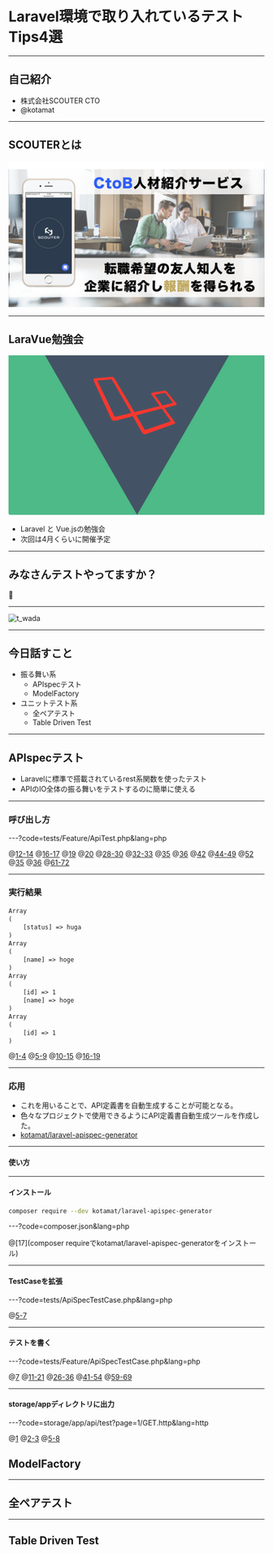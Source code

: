 # Laravel環境で取り入れているテストTips4選

--- 

## 自己紹介

- 株式会社SCOUTER CTO
- @kotamat

---

## SCOUTERとは

![会社紹介](assets/img/scouter-1.png)

---

## LaraVue勉強会

![LaraVue](assets/img/laravue.png)

- Laravel と Vue.jsの勉強会
- 次回は4月くらいに開催予定

---
## みなさんテストやってますか？

🙋

---  

![t_wada](https://connpass-tokyo.s3.amazonaws.com/event/27540/41d84cf0e6494e2e91e51ad8e9c85310.png)


---

## 今日話すこと

- 振る舞い系
    - APIspecテスト
    - ModelFactory
- ユニットテスト系
    - 全ペアテスト
    - Table Driven Test

--- 

## APIspecテスト

- Laravelに標準で搭載されているrest系関数を使ったテスト
- APIのIO全体の振る舞いをテストするのに簡単に使える

---

### 呼び出し方

---?code=tests/Feature/ApiTest.php&lang=php

@[12-14](GETパラメータを定義しておき)
@[16-17](routeの第二引数にパラメータを渡してレスポンス取得)
@[19](ステータス200かどうかチェック)
@[20](取得したデータをprint_rで表示)
@[28-30](POSTも同様に配列でパラメータを定義)
@[32-33](今度はpostJsonの第二引数にパラメータを渡す(getパラメータではないので))
@[35](ステータス200かどうかチェック)
@[36](取得したデータをprint_rで表示)
@[42](PUTの場合は)
@[44-49](送信データとGETパラメータを双方定義し)
@[52](routeの第二引数と、putJsonの第二引数それぞれに渡してあげて)
@[35](ステータス200かどうかチェック)
@[36](取得したデータをprint_rで表示)
@[61-72](deleteも同様)

--- 

### 実行結果

```
Array
(
    [status] => huga
)
Array
(
    [name] => hoge
)
Array
(
    [id] => 1
    [name] => hoge
)
Array
(
    [id] => 1
)
```

@[1-4](GET)
@[5-9](POST)
@[10-15](PUT)
@[16-19](DELETE)

--- 

### 応用

- これを用いることで、API定義書を自動生成することが可能となる。
- 色々なプロジェクトで使用できるようにAPI定義書自動生成ツールを作成した。
- [kotamat/laravel-apispec-generator](https://github.com/kotamat/laravel-apispec-generator)

--- 

#### 使い方

---

#### インストール

```bash
composer require --dev kotamat/laravel-apispec-generator
```

---?code=composer.json&lang=php

@[17](composer requireでkotamat/laravel-apispec-generatorをインストール)

---

#### TestCaseを拡張

---?code=tests/ApiSpecTestCase.php&lang=php

@[5-7](ベースとなるTestCaseクラスにて、ApiSpecTestCaseをextendするように修正)

---

#### テストを書く

---?code=tests/Feature/ApiSpecTestCase.php&lang=php

@[7](実際のクラスでは$isExportSpec=trueにしたあと)
@[11-21](先程と同様にテストを記述)
@[26-36](先程と同様にテストを記述)
@[41-54](先程と同様にテストを記述)
@[59-69](先程と同様にテストを記述)

---

#### storage/appディレクトリに出力

---?code=storage/app/api/test?page=1/GET.http&lang=http

@[1](実際のリクエスト)
@[2-3](各種ヘッダー)
@[5-8](返り値JSON)

## ModelFactory

---


## 全ペアテスト

--- 

## Table Driven Test
